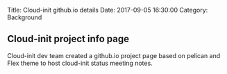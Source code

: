 Title: Cloud-init github.io details
Date: 2017-09-05 16:30:00 
Category: Background

Cloud-init project info page
----------------------------

Cloud-init dev team created a github.io project page based on pelican and Flex theme to host cloud-init status meeting notes.
